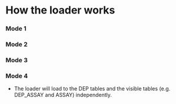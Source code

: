 # How the loader works

### Mode 1

### Mode 2

### Mode 3

### Mode 4

* The loader will load to the DEP tables and the visible tables \(e.g. DEP\_ASSAY and ASSAY\) independently. 



